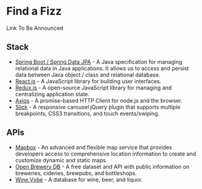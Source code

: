 # Find a Fizz

Link To Be Announced

## Stack
- [Spring Boot / Spring Data JPA](https://spring.io/projects/spring-data-jpa) - A Java specification for managing relational data in Java applications. It allows us to access and persist data between Java object / class and relational database.
- [React.js](https://reactjs.org/) - A JavaScript library for building user interfaces.
- [Redux.js](https://redux.js.org/) - A open-source JavaScript library for managing and centralizing application state.
- [Axios](https://axios-http.com/) - A promise-based HTTP Client for node.js and the browser.
- [Slick](https://kenwheeler.github.io/slick/) - A responsive carousel jQuery plugin that supports multiple breakpoints, CSS3 transitions, and touch events/swiping.

## APIs
- [Mapbox](https://www.mapbox.com/) - An advanced and flexible map service that provides developers access to comprehensive location information to create and customize dynamic and static maps.
- [Open Brewery DB](https://www.openbrewerydb.org/) - A free dataset and API with public information on breweries, cideries, brewpubs, and bottleshops.
- [Wine Vybe](https://winevybe.com/) - A database for wine, beer, and liquor.

